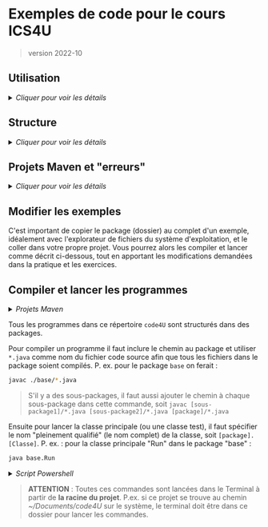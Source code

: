 # Exemples de code pour le cours ICS4U
> version 2022-10

## Utilisation

<details>
    <summary><i>Cliquer pour voir les détails</i></summary>

Les exemples sont préparés pour téléchargement par les élèves du cours ICS4U de M. Crowley. 

Ces exemples sont complémentaires aux leçons présentées en classe et sont souvent la base des exercices.

* Cloner le répertoire sur votre ordinateur
* Si l'enseignant ajoute des nouveaux fichiers, simplement faire un Pull (cliquer sur le bouton synchroniser dans VS Code)
* Vous ne pouvez pas pousser vos changements dans ce dossier. Le partage se fait à sens unique.

</details>




## Structure

<details>
    <summary><i>Cliquer pour voir les détails</i></summary>

>Le terme `package` utilisé dans les prochains paragraphes veut essentiellement dire "sous-dossier". Un package est un emballage Java pour des sous-dossiers.

Des exemples de **classes uniques** se trouvent *dans le package "other"* et devraient être copiés et collés dans vos dossiers de projet (en ajustant la déclaration de `package` pour correspondre à votre structure de projet, au besoin). Ces classes contiennent toutes des méthodes `main` et sont autonomes (ne dépendent pas d'autres classes).

Des exemples de **projets orienté-objet** se trouvent *dans des packages nommés selon la nature du projet*. Généralement, seulement une des classes dans chaque package contiendra une méthode `main` pour lancer le programme. Les autres classes seront :

* des classes qui définissent des objets, des interfaces, des modules ou des structs
* quelques classes (aussi avec des méthodes `main`) pour tester ces objets, etc.

Il peut aussi y avoir des sous-packages dans les packages d'un projet orienté-objet.

</details>

## Projets Maven et "erreurs"

<details>
    <summary><i>Cliquer pour voir les détails</i></summary>

### Fausses alertes

Tous les projets Maven seront aussi inclus ici dans des sous-dossiers, comme s'ils étaient des packages. Parce qu'ils sont, en fait, des projets distincts, le Java Language Server interprète mal la structure globable du dossier, notamment en suggérant :

* qu'il faut changer les déclarations de package
* que plusieurs choses ne peuvent pas être "resolved to a type"

Ce sont toutes **des fausses alertes**!

### Solution

Ouvrez simplement le sous-dossier qui contient le projet Maven dans une nouvelle fenêtre VS Code. Le projet étant maintenant à la racine du dossier, tous les outils de construction automatique du projet fonctionneront comme prévu.

### Liste des projets Maven

Ces sous-dossiers sont des projets Maven : `json`

</details>

## Modifier les exemples

C'est important de copier le package (dossier) au complet d'un exemple, idéalement avec l'explorateur de fichiers du système d'exploitation, et le coller dans votre propre projet. Vous pourrez alors les compiler et lancer comme décrit ci-dessous, tout en apportant les modifications demandées dans la pratique et les exercices.

## Compiler et lancer les programmes

<details>
    <summary><i>Projets Maven</i></summary>

> Si le sous-dossier du programme n'est pas un package mais plutôt un projet distinct Maven, simplement ouvrir le sous-dossier dans une nouvelle fenêtre et lancer le programme avec le bouton ou le mot `Run`.

</details>
<p></p>

Tous les programmes dans ce répertoire `code4U` sont structurés dans des packages.

Pour compiler un programme il faut inclure le chemin au package et utiliser `*.java` comme nom du fichier code source afin que tous les fichiers dans le package soient compilés. P. ex. pour le package `base` on ferait :

```bash
javac ./base/*.java
```
>S'il y a des sous-packages, il faut aussi ajouter le chemin à chaque sous-package dans cette commande, soit `javac [sous-package1]/*.java [sous-package2]/*.java [package]/*.java`

Ensuite pour lancer la classe principale (ou une classe test), il faut spécifier le nom "pleinement qualifié" (le nom complet) de la classe, soit `[package].[Classe]`. P. ex. : pour la classe principale "Run" dans le package "base" :

```bash
java base.Run
```

<details>
    <summary><i>Script Powershell</i></summary>

C'est aussi possible d'écrire ces deux commandes (javac et java) dans un script powershell (.ps1) et de lancer le script, p. ex. : le script "runBase.ps1". Lire les commentaires dans ce script pour connaître les détails. Si tenter de lancer le script donne un message d'erreur lié à l'Execution_Policy, lancer la commande Powershell suivante :

```powershell
Set-ExecutionPolicy -ExecutionPolicy Unrestricted -Scope CurrentUser
```

Vous aurez maintenant l'autorisation de lancer des scripts sur votre compte.

</details>
<p></p>

>**ATTENTION** : Toutes ces commandes sont lancées dans le Terminal à partir de **la racine du projet**. P.ex. si ce projet se trouve au chemin *~/Documents/code4U* sur le système, le terminal doit être dans ce dossier pour lancer les commandes.